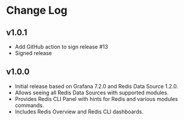 # Change Log

## v1.0.1

- Add GitHub action to sign release #13
- Signed release

## v1.0.0

- Initial release based on Grafana 7.2.0 and Redis Data Source 1.2.0.
- Allows seeing all Redis Data Sources with supported modules.
- Provides Redis CLI Panel with hints for Redis and various modules commands.
- Includes Redis Overview and Redis CLI dashboards.
